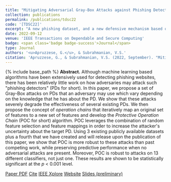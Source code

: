 ```yaml
---
title: "Mitigating Adversarial Gray-Box Attacks against Phishing Detectors"
collection: publications
permalink: /publications/tdsc22
code: '[TDSC22]'
excerpt: "A new phishing dataset, and a new defensive mechanism based on feature randomization."
date: 2022-09-12
venue: 'IEEE Transactions on Dependable and Secure Computing'
badge: <span class='badge badge-success'>Journal</span>
type: Journal
authors: '<u>Apruzzese, G.</u>, & Subrahmanian, V.S.'
citation: 'Apruzzese, G., & Subrahmanian, V.S. (2022, September). "Mitigating Adversarial Gray-Box Attacks against Phishing Website Detectors." In <i>IEEE Transactions on Dependable and Secure Computing (TDSC)</i>.'
---
```

{% include base_path %}
<b>Abstract.</b> Although machine learning based algorithms have been extensively used for detecting phishing websites, there has been relatively little work on how adversaries may attack such "phishing detectors" (PDs for short). In this paper, we propose a set of Gray-Box attacks on PDs that an adversary may use which vary depending on the knowledge that he has about the PD. We show that these attacks severely degrade the effectiveness of several existing PDs. We then propose the concept of _operation chains_ that iteratively map an original set of features to a new set of features and develop the _Protective Operation Chain_ (POC for short) algorithm. POC leverages the combination of random feature selection and feature mappings in order to increase the attacker's uncertainty about the target PD. Using 3 existing publicly available datasets plus a fourth that we have created and will release upon the publication of this paper, we show that POC is more robust to these attacks than past competing work, while preserving predictive performance when no adversarial attacks are present. Moreover, POC is robust to attacks on 13 different classifiers, not just one. These results are shown to be statistically significant at the _p_ < 0.001 level.

<a class="btn btn-outline-primary my-1 mr-1 btn-sm" href="{{ base_path }}/files/papers/tdsc22/tdsc22.pdf" target="_blank" rel="noopener">Paper PDF</a> 
<a class="btn btn-outline-primary my-1 mr-1 btn-sm" href="{{ base_path }}/files/papers/tdsc22/tdsc22_cite.html" target="_blank" rel="noopener">Cite</a> 
<a class="btn btn-outline-primary my-1 mr-1 btn-sm" href="https://doi.org/10.1109/TDSC.2022.3210029" target="_blank" rel="noopener">IEEE Xplore</a>
<a class="btn btn-outline-primary my-1 mr-1 btn-sm" href="https://lnu-phish.github.io/" target="_blank" rel="noopener">Website</a>
<a class="btn btn-outline-primary my-1 mr-1 btn-sm" href="{{ base_path }}/files/papers/tdsc22/tdsc22_slides.html" target="_blank" rel="noopener">Slides (preliminary)</a>